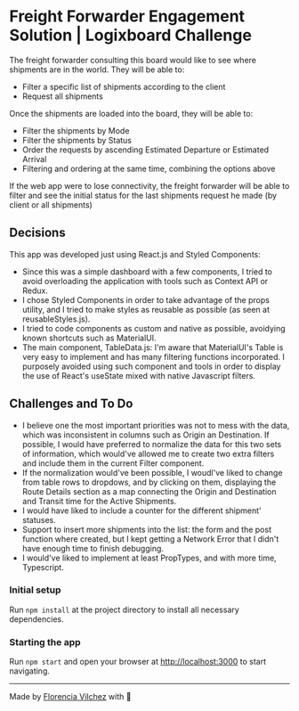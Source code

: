 # Freight Forwarder Engagement Solution | Logixboard Challenge

The freight forwarder consulting this board would like to see where shipments are in the world. They will be able to:

- Filter a specific list of shipments according to the client
- Request all shipments

Once the shipments are loaded into the board, they will be able to:
- Filter the shipments by Mode
- Filter the shipments by Status
- Order the requests by ascending Estimated Departure or Estimated Arrival
- Filtering and ordering at the same time, combining the options above

If the web app were to lose connectivity, the freight forwarder will be able to filter and see the initial status for the last shipments request he made (by client or all shipments)

## Decisions
This app was developed just using React.js and Styled Components:

- Since this was a simple dashboard with a few components, I tried to avoid overloading the application with tools such as Context API or Redux.
- I chose Styled Components in order to take advantage of the props utility, and I tried to make styles as reusable as possible (as seen at reusableStyles.js).
- I tried to code components as custom and native as possible, avoidying known shortcuts such as MaterialUI.
- The main component, TableData.js: I'm aware that MaterialUI's Table is very easy to implement and has many filtering functions incorporated. I purposely avoided using such component and tools in order to display the use of React's useState mixed with native Javascript filters.

## Challenges and To Do
- I believe one the most important priorities was not to mess with the data, which was inconsistent in columns such as Origin an Destination. If possible, I would have preferred to normalize the data for this two sets of information, which would've allowed me to create two extra filters and include them in the current Filter component.
- If the normalization would've been possible, I woudl've liked to change from table rows to dropdows, and by clicking on them, displaying the Route Details section as a map connecting the Origin and Destination and Transit time for the Active Shipments.
- I would have liked to include a counter for the different shipment' statuses.
- Support to insert more shipments into the list: the form and the post function where created, but I kept getting a Network Error that I didn't have enough time to finish debugging.
- I would've liked to implement at least PropTypes, and with more time, Typescript.

### Initial setup

Run `npm install` at the project directory to install all necessary dependencies.

### Starting the app

Run `npm start` and open your browser at [http://localhost:3000](http://localhost:3000) to start navigating.

---

Made by [Florencia Vilchez](https://www.linkedin.com/in/florencia-vilchez/) with 💛
